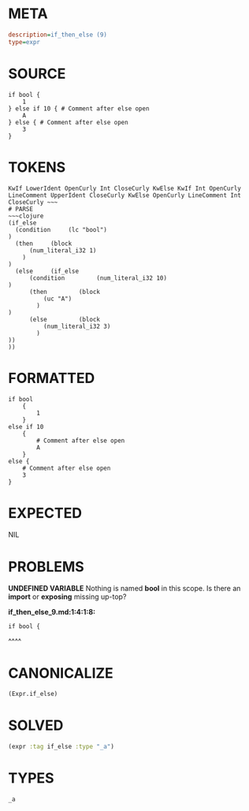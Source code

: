 # META
~~~ini
description=if_then_else (9)
type=expr
~~~
# SOURCE
~~~roc
if bool {
	1
} else if 10 { # Comment after else open
	A
} else { # Comment after else open
	3
}
~~~
# TOKENS
~~~text
KwIf LowerIdent OpenCurly Int CloseCurly KwElse KwIf Int OpenCurly LineComment UpperIdent CloseCurly KwElse OpenCurly LineComment Int CloseCurly ~~~
# PARSE
~~~clojure
(if_else
  (condition     (lc "bool")
)
  (then     (block
      (num_literal_i32 1)
    )
)
  (else     (if_else
      (condition         (num_literal_i32 10)
)
      (then         (block
          (uc "A")
        )
)
      (else         (block
          (num_literal_i32 3)
        )
))
))
~~~
# FORMATTED
~~~roc
if bool
	{
		1
	}
else if 10
	{
		# Comment after else open
		A
	}
else {
	# Comment after else open
	3
}
~~~
# EXPECTED
NIL
# PROBLEMS
**UNDEFINED VARIABLE**
Nothing is named **bool** in this scope.
Is there an **import** or **exposing** missing up-top?

**if_then_else_9.md:1:4:1:8:**
```roc
if bool {
```
   ^^^^


# CANONICALIZE
~~~clojure
(Expr.if_else)
~~~
# SOLVED
~~~clojure
(expr :tag if_else :type "_a")
~~~
# TYPES
~~~roc
_a
~~~

